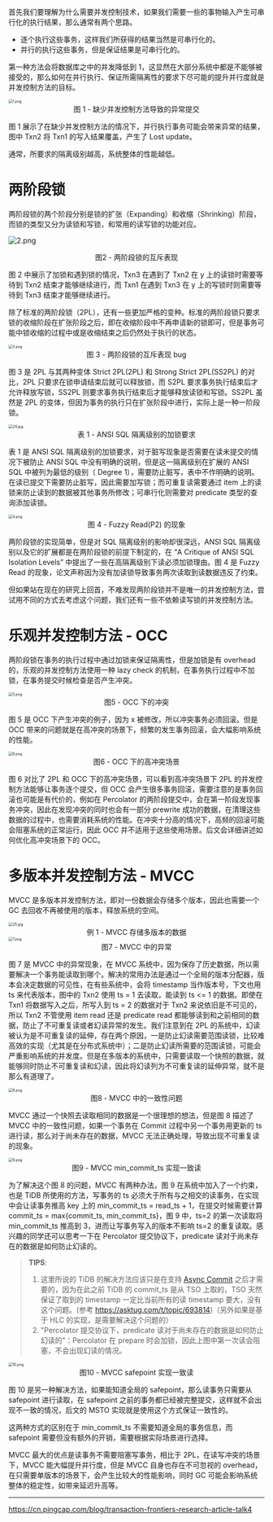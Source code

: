首先我们要理解为什么需要并发控制技术，如果我们需要一些的事物输入产生可串行化的执行结果，那么通常有两个思路。

- 逐个执行这些事务，这样我们所获得的结果当然是可串行化的。
- 并行的执行这些事务，但是保证结果是可串行化的。

第一种方法会将数据库之中的并发降低到 1，这显然在大部分系统中都是不能够被接受的，那么如何在并行执行、保证所需隔离性的要求下尽可能的提升并行度就是并发控制方法的目标。

<img src="https://littleneko.oss-cn-beijing.aliyuncs.com/img/1_4a773fe648.png" alt="1.png" style="zoom:50%;" />

<center>图 1 - 缺少并发控制方法导致的异常提交</center>

图 1 展示了在缺少并发控制方法的情况下，并行执行事务可能会带来异常的结果，图中 Txn2 将 Txn1 的写入结果覆盖，产生了 Lost update。

通常，所要求的隔离级别越高，系统整体的性能越低。

# 两阶段锁

两阶段锁的两个阶段分别是锁的扩张（Expanding）和收缩（Shrinking）阶段，而锁的类型又分为读锁和写锁，和常用的读写锁的功能对应。

![2.png](https://littleneko.oss-cn-beijing.aliyuncs.com/img/2_a18aff06bc.png)

<center>图2 - 两阶段锁的互斥表现</center>

图 2 中展示了加锁和遇到锁的情况，Txn3 在遇到了 Txn2 在 y 上的读锁时需要等待到 Txn2 结束才能够继续进行，而 Txn1 在遇到 Txn3 在 y 上的写锁时则需要等待到 Txn3 结束才能够继续进行。

除了标准的两阶段锁（2PL），还有一些更加严格的变种。标准的两阶段锁只要求锁的收缩阶段在扩张阶段之后，即在收缩阶段中不再申请新的锁即可，但是事务可能中锁收缩的过程中或是收缩结束之后仍然处于执行的状态。

<img src="https://littleneko.oss-cn-beijing.aliyuncs.com/img/3_8291ef5294.png" alt="3.png" style="zoom:50%;" />

<center>图 3 - 两阶段锁的互斥表现 bug</center>

图 3 是 2PL 与其两种变体 Strict 2PL(2PL) 和 Strong Strict 2PL(SS2PL) 的对比，2PL 只要求在锁申请结束后就可以释放锁，而 S2PL 要求事务执行结束后才允许释放写锁，SS2PL 则要求事务执行结束后才能够释放读锁和写锁。SS2PL 虽然是 2PL 的变体，但因为事务的执行只在扩张阶段中进行，实际上是一种一阶段锁。

<img src="https://littleneko.oss-cn-beijing.aliyuncs.com/img/24_0a203c84ef.jpg" alt="24.jpg" style="zoom:50%;" />

<center>表 1 - ANSI SQL 隔离级别的加锁要求</center>

表 1 是 ANSI SQL 隔离级别的加锁要求，对于脏写现象是否需要在读未提交的情况下被防止 ANSI SQL 中没有明确的说明，但是这一隔离级别在扩展的 ANSI SQL 中被列为最低的级别（ Degree 1），需要防止脏写，表中不作明确的说明。在读已提交下需要防止脏写，因此需要加写锁；而可重复读需要通过 item 上的读锁来防止读到的数据被其他事务所修改；可串行化则需要对 predicate 类型的查询添加读锁。

<img src="https://littleneko.oss-cn-beijing.aliyuncs.com/img/4_25782f5f5f.png" alt="4.png" style="zoom:50%;" />

<center>图 4 - Fuzzy Read(P2) 的现象</center>

两阶段锁的实现简单，但是对 SQL 隔离级别的影响却很深远，ANSI SQL 隔离级别以及它的扩展都是在两阶段锁的前提下制定的，在 “A Critique of ANSI SQL Isolation Levels” 中提出了一些在高隔离级别下读必须加锁理由。图 4 是 Fuzzy Read 的现象，论文声称因为没有加读锁导致事务两次读取到读数据违反了约束。

但如果站在现在的研究上回首，不难发现两阶段锁并不是唯一的并发控制方法，尝试用不同的方式去考虑这个问题，我们还有一些不依赖读写锁的并发控制方法。

# 乐观并发控制方法 - OCC

两阶段锁在事务的执行过程中通过加锁来保证隔离性，但是加锁是有 overhead 的，乐观的并发控制方法使用一种 lazy check 的机制，在事务执行过程中不加锁，在事务提交时候检查是否产生冲突。

<img src="https://littleneko.oss-cn-beijing.aliyuncs.com/img/5_4a5753d1b3.png" alt="5.png" style="zoom:50%;" />

<center>图5 - OCC 下的冲突</center>

图 5 是 OCC 下产生冲突的例子，因为 x 被修改，所以冲突事务必须回滚。但是 OCC 带来的问题就是在高冲突的场景下，频繁的发生事务回滚，会大幅影响系统的性能。

<img src="https://littleneko.oss-cn-beijing.aliyuncs.com/img/6_e28f816ab6.png" alt="6.png" style="zoom:50%;" />

<center>图6 - OCC 下的高冲突场景</center>

图 6 对比了 2PL 和 OCC 下的高冲突场景，可以看到高冲突场景下 2PL 的并发控制方法能够让事务逐个提交，但 OCC 会产生很多事务回滚，需要注意的是事务回滚也可能是有代价的，例如在 Percolator 的两阶段提交中，会在第一阶段发现事务冲突，因此在发现冲突的同时也会有一部分 prewrite 成功的数据，在清理这些数据的过程中，也需要消耗系统的性能。在冲突十分高的情况下，高频的回滚可能会阻塞系统的正常运行，因此 OCC 并不适用于这些使用场景。后文会详细讲述如何优化高冲突场景下的 OCC。

# 多版本并发控制方法 - MVCC

MVCC 是多版本并发控制方法，即对一份数据会存储多个版本，因此也需要一个 GC 去回收不再被使用的版本，释放系统的空间。

<img src="https://littleneko.oss-cn-beijing.aliyuncs.com/img/25_3afba3eed8.jpg" alt="25.jpg" style="zoom:50%;" />

<center>例 1 - MVCC 存储多版本的数据</center>

<img src="https://littleneko.oss-cn-beijing.aliyuncs.com/img/7_0ea094a19a.png" alt="7.png" style="zoom:50%;" />

<center>图7 - MVCC 中的异常</center>

图 7 是 MVCC 中的异常现象，在 MVCC 系统中，因为保存了历史数据，所以需要解决一个事务能读取到哪个。解决的常用办法是通过一个全局的版本分配器，版本会决定数据的可见性，在有些系统中，会将 timestamp 当作版本号，下文也用 ts 来代表版本，图中的 Txn2 使用 ts = 1 去读取，能读到 ts <= 1 的数据。即使在 Txn1 将数据写入之后，所写入到 ts = 2 的数据对于 Txn2 来说依旧是不可见的，所以 Txn2 不管使用 item read 还是 predicate read 都能够读到和之前相同的数据，防止了不可重复读或者幻读异常的发生。我们注意到在 2PL 的系统中，幻读被认为是不可重复读的延伸，存在两个原因，一是防止幻读需要范围读锁，比较难高效的实现（尤其是在分布式系统中）；二是防止幻读所需要的范围读锁，可能会严重影响系统的并发度。但是在多版本的系统中，只需要读取一个快照的数据，就能够同时防止不可重复读和幻读，因此将幻读列为不可重复读的延伸异常，就不是那么有道理了。

<img src="https://littleneko.oss-cn-beijing.aliyuncs.com/img/8_e2dd7c0dbe.png" alt="8.png" style="zoom:50%;" />

<center>图8 - MVCC 中的一致性问题</center>

MVCC 通过一个快照去读取相同的数据是一个很理想的想法，但是图 8 描述了 MVCC 中的一致性问题，如果一个事务在 Commit 过程中另一个事务用更新的 ts 进行读，那么对于尚未存在的数据，MVCC 无法正确处理，导致出现不可重复读的现象。

<img src="https://littleneko.oss-cn-beijing.aliyuncs.com/img/9_b2df1938b4.png" alt="9.png" style="zoom:50%;" />

<center>图9 - MVCC min_commit_ts 实现一致读</center>

为了解决这个图 8 的问题，MVCC 有两种办法，图 9 在系统中加入了一个约束，也是 TiDB 所使用的方法，写事务的 ts 必须大于所有与之相交的读事务，在实现中会让读事务推高 key 上的 min_commit_ts = read_ts + 1，在提交时候需要计算 commit_ts = max{commit_ts, min_commit_ts}，图 9 中，ts=2 的第一次读取将 min_commit_ts 推高到 3，进而让写事务写入的版本不影响 ts=2 的重复读取。感兴趣的同学还可以思考一下在 Percolator 提交协议下，predicate 读对于尚未存在的数据是如何防止幻读的。

> **TIPS**:
>
> 1. 这里所说的 TiDB 的解决方法应该只是在支持 [Async Commit](https://cn.pingcap.com/blog/async-commit-principle) 之后才需要的，因为在此之前 TiDB 的 commit_ts 是从 TSO 上取的，TSO 天然保证了取到的 timestamp 一定比当前所有的读 timestamp 要大，没有这个问题。(参考 https://asktug.com/t/topic/693814)（另外如果是基于 HLC 的实现，是需要解决这个问题的）
> 2. "Percolator 提交协议下，predicate 读对于尚未存在的数据是如何防止幻读的"：Percolator 在 prepare 时会加锁，因此上图中第一次读会阻塞，不会出现幻读的情况。

<img src="https://littleneko.oss-cn-beijing.aliyuncs.com/img/10_e2e41fa92c.png" alt="10.png" style="zoom:50%;" />

<center>图10 - MVCC safepoint 实现一致读</center>

图 10 是另一种解决方法，如果能知道全局的 safepoint，那么读事务只需要从 safepoint 进行读取，在 safepoint 之前的事务都已经被完整提交，这样就不会出现不一致的情况，后文的 MSTO 实现就是使用这个方式保证一致性的。

这两种方式的区别在于 min_commit_ts 不需要知道全局的事务信息，而 safepoint 需要但没有额外的开销，需要根据实际场景进行选择。

MVCC 最大的优点是读事务不需要阻塞写事务，相比于 2PL，在读写冲突的场景下，MVCC 能大幅提升并行度，但是 MVCC 自身也存在不可忽视的 overhead，在只需要单版本的场景下，会产生比较大的性能影响，同时 GC 可能会影响系统整体的稳定性，如带来延迟升高等。



----

https://cn.pingcap.com/blog/transaction-frontiers-research-article-talk4
